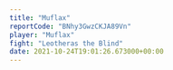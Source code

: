 ```yaml
---
title: "Muflax"
reportCode: "BNhy3GwzCKJA89Vn"
player: "Muflax"
fight: "Leotheras the Blind"
date: 2021-10-24T19:01:26.673000+00:00
---
```

